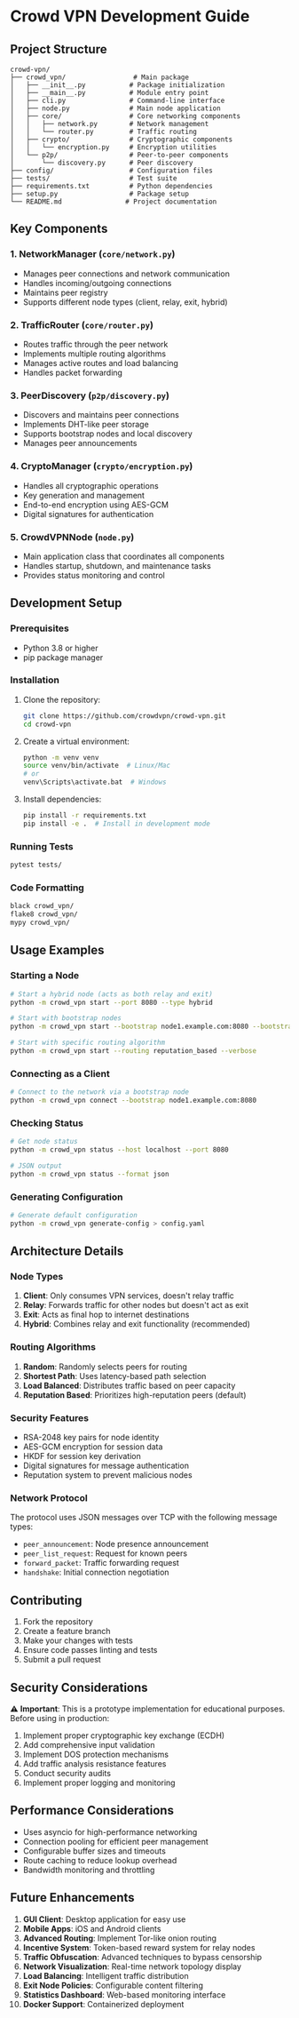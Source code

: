 # Crowd VPN Development Guide

## Project Structure

```
crowd-vpn/
├── crowd_vpn/                 # Main package
│   ├── __init__.py           # Package initialization
│   ├── __main__.py           # Module entry point
│   ├── cli.py                # Command-line interface
│   ├── node.py               # Main node application
│   ├── core/                 # Core networking components
│   │   ├── network.py        # Network management
│   │   └── router.py         # Traffic routing
│   ├── crypto/               # Cryptographic components
│   │   └── encryption.py     # Encryption utilities
│   └── p2p/                  # Peer-to-peer components
│       └── discovery.py      # Peer discovery
├── config/                   # Configuration files
├── tests/                    # Test suite
├── requirements.txt          # Python dependencies
├── setup.py                  # Package setup
└── README.md                # Project documentation
```

## Key Components

### 1. NetworkManager (`core/network.py`)
- Manages peer connections and network communication
- Handles incoming/outgoing connections
- Maintains peer registry
- Supports different node types (client, relay, exit, hybrid)

### 2. TrafficRouter (`core/router.py`)
- Routes traffic through the peer network
- Implements multiple routing algorithms
- Manages active routes and load balancing
- Handles packet forwarding

### 3. PeerDiscovery (`p2p/discovery.py`)
- Discovers and maintains peer connections
- Implements DHT-like peer storage
- Supports bootstrap nodes and local discovery
- Manages peer announcements

### 4. CryptoManager (`crypto/encryption.py`)
- Handles all cryptographic operations
- Key generation and management
- End-to-end encryption using AES-GCM
- Digital signatures for authentication

### 5. CrowdVPNNode (`node.py`)
- Main application class that coordinates all components
- Handles startup, shutdown, and maintenance tasks
- Provides status monitoring and control

## Development Setup

### Prerequisites
- Python 3.8 or higher
- pip package manager

### Installation

1. Clone the repository:
   ```bash
   git clone https://github.com/crowdvpn/crowd-vpn.git
   cd crowd-vpn
   ```

2. Create a virtual environment:
   ```bash
   python -m venv venv
   source venv/bin/activate  # Linux/Mac
   # or
   venv\Scripts\activate.bat  # Windows
   ```

3. Install dependencies:
   ```bash
   pip install -r requirements.txt
   pip install -e .  # Install in development mode
   ```

### Running Tests

```bash
pytest tests/
```

### Code Formatting

```bash
black crowd_vpn/
flake8 crowd_vpn/
mypy crowd_vpn/
```

## Usage Examples

### Starting a Node

```bash
# Start a hybrid node (acts as both relay and exit)
python -m crowd_vpn start --port 8080 --type hybrid

# Start with bootstrap nodes
python -m crowd_vpn start --bootstrap node1.example.com:8080 --bootstrap node2.example.com:8080

# Start with specific routing algorithm
python -m crowd_vpn start --routing reputation_based --verbose
```

### Connecting as a Client

```bash
# Connect to the network via a bootstrap node
python -m crowd_vpn connect --bootstrap node1.example.com:8080
```

### Checking Status

```bash
# Get node status
python -m crowd_vpn status --host localhost --port 8080

# JSON output
python -m crowd_vpn status --format json
```

### Generating Configuration

```bash
# Generate default configuration
python -m crowd_vpn generate-config > config.yaml
```

## Architecture Details

### Node Types

1. **Client**: Only consumes VPN services, doesn't relay traffic
2. **Relay**: Forwards traffic for other nodes but doesn't act as exit
3. **Exit**: Acts as final hop to internet destinations
4. **Hybrid**: Combines relay and exit functionality (recommended)

### Routing Algorithms

1. **Random**: Randomly selects peers for routing
2. **Shortest Path**: Uses latency-based path selection
3. **Load Balanced**: Distributes traffic based on peer capacity
4. **Reputation Based**: Prioritizes high-reputation peers (default)

### Security Features

- RSA-2048 key pairs for node identity
- AES-GCM encryption for session data
- HKDF for session key derivation
- Digital signatures for message authentication
- Reputation system to prevent malicious nodes

### Network Protocol

The protocol uses JSON messages over TCP with the following message types:
- `peer_announcement`: Node presence announcement
- `peer_list_request`: Request for known peers
- `forward_packet`: Traffic forwarding request
- `handshake`: Initial connection negotiation

## Contributing

1. Fork the repository
2. Create a feature branch
3. Make your changes with tests
4. Ensure code passes linting and tests
5. Submit a pull request

## Security Considerations

⚠️ **Important**: This is a prototype implementation for educational purposes. Before using in production:

1. Implement proper cryptographic key exchange (ECDH)
2. Add comprehensive input validation
3. Implement DOS protection mechanisms
4. Add traffic analysis resistance features
5. Conduct security audits
6. Implement proper logging and monitoring

## Performance Considerations

- Uses asyncio for high-performance networking
- Connection pooling for efficient peer management
- Configurable buffer sizes and timeouts
- Route caching to reduce lookup overhead
- Bandwidth monitoring and throttling

## Future Enhancements

1. **GUI Client**: Desktop application for easy use
2. **Mobile Apps**: iOS and Android clients
3. **Advanced Routing**: Implement Tor-like onion routing
4. **Incentive System**: Token-based reward system for relay nodes
5. **Traffic Obfuscation**: Advanced techniques to bypass censorship
6. **Network Visualization**: Real-time network topology display
7. **Load Balancing**: Intelligent traffic distribution
8. **Exit Node Policies**: Configurable content filtering
9. **Statistics Dashboard**: Web-based monitoring interface
10. **Docker Support**: Containerized deployment

